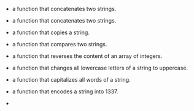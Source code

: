 - a function that concatenates two strings.

- a function that concatenates two strings.

- a function that copies a string.

- a function that compares two strings.

- a function that reverses the content of an array of integers.

- a function that changes all lowercase letters of a string to uppercase.

- a function that capitalizes all words of a string.

- a function that encodes a string into 1337.

- 
